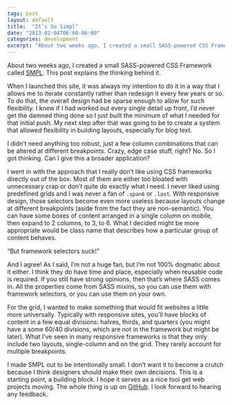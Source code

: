 ```yaml
---
tags: post
layout: default
title:  "It’s So Simpl"
date: "2013-02-04T06:00-06:00"
categories: development
excerpt: "About two weeks ago, I created a small SASS-powered CSS Framework called SMPL. This post explains the thinking behind it"
---
```


<div class="body-copy wrap">
<p class="intro">About two weeks ago, I created a small SASS-powered CSS Framework called <a href="http://smpl.jaredcunha.com/">SMPL</a>. This post explains the thinking behind it.</p>

<p>When I launched this site, it was always my intention to do it in a way that I allows me to iterate constantly rather than redesign it every few years or so. To do that, the overall design had be sparse enough to allow for such flexibility. I knew if I had worked out every single detail up front, I’d never get the damned thing done so I just built the minimum of what I needed for that initial push. My next step after that was going to be to create a system that allowed flexibility in building layouts, especially for blog text.</p>

<p>I didn’t need anything too robust, just a few column combinations that can be altered at different breakpoints. Crazy, edge case stuff, right? No. So I got thinking. Can I give this a broader application? </p>

<p>I went in with the approach that I really don’t like using CSS frameworks directly out of the box. Most of them are either too bloated with unnecessary crap or don’t quite do exactly what I need. I never liked using predefined grids and I was never a fan of <code>.span6</code> or <code>.last</code>. With responsive design, those selectors become even more useless because layouts change at different breakpoints (aside from the fact they are non-semantic). You can have some boxes of content arranged in a single column on mobile, then expand to 2 columns, to 3, to 6. What I decided might be more appropriate would be class name that describes how a particular group of content behaves. </p>

<p>“But framework selectors suck!”</p>

<p>And I agree! As I said, I’m not a huge fan, but I’m not 100% dogmatic about it either. I think they do have time and place, especially when reusable code is required. If you still have strong opinions, then that’s where SASS comes in. All the properties come from SASS mixins, so you can use them with framework selectors, or you can use them on your own. </p>

<p>For the grid, I wanted to make something that would fit websites a little more universally. Typically with responsive sites, you’ll have blocks of content in a few equal divisions: halves, thirds, and quarters (you might have a some 60/40 divisions, which are not in the framework but might be later). What I’ve seen in many responsive frameworks is that they only include two layouts, single-column and on the grid. They rarely account for multiple breakpoints. </p>

<p>I made SMPL out to be intentionally small. I don’t want it to become a crutch because I think designers should make their own decisions. This is a starting point, a building block. I hope it serves as a nice tool get web projects moving. The whole thing is up on <a href="https://github.com/jaredcunha/smpl">GitHub</a>. I look forward to hearing any feedback. </p>
</div>
